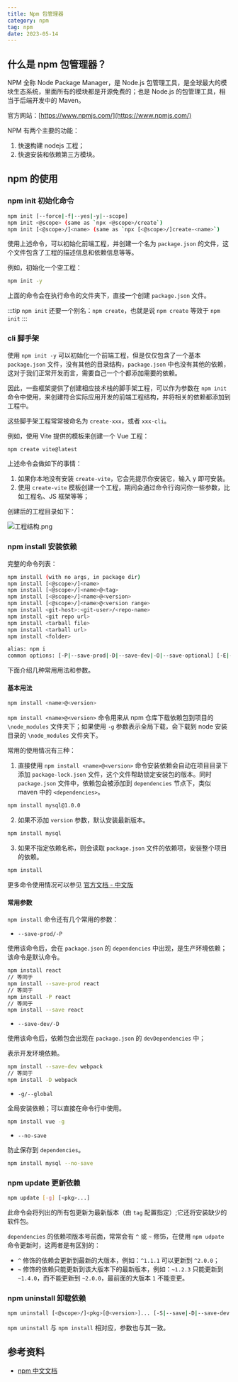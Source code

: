 ```yaml
---
title: Npm 包管理器
category: npm
tag: npm
date: 2023-05-14
---
```


## 什么是 npm 包管理器？

NPM 全称 Node Package Manager，是 Node.js 包管理工具，是全球最大的模块生态系统，里面所有的模块都是开源免费的；也是 Node.js 的包管理工具，相当于后端开发中的 Maven。

官方网站：[https://www.npmjs.com/](https://www.npmjs.com/)

NPM 有两个主要的功能：

1. 快速构建 nodejs 工程；
2. 快速安装和依赖第三方模块。

## npm 的使用

### npm init 初始化命令

```bash
npm init [--force|-f|--yes|-y|--scope]
npm init <@scope> (same as `npx <@scope>/create`)
npm init [<@scope>/]<name> (same as `npx [<@scope>/]create-<name>`)
```

使用上述命令，可以初始化前端工程，并创建一个名为 `package.json` 的文件，这个文件包含了工程的描述信息和依赖信息等等。

例如，初始化一个空工程：

```bash
npm init -y
```

上面的命令会在执行命令的文件夹下，直接一个创建 `package.json` 文件。

:::tip
`npm init` 还要一个别名：`npm create`，也就是说 `npm create` 等效于 `npm init`
:::

### cli 脚手架

使用 `npm init -y` 可以初始化一个前端工程，但是仅仅包含了一个基本 `package.json` 文件，没有其他的目录结构，`package.json` 中也没有其他的依赖，这对于我们正常开发而言，需要自己一个个都添加需要的依赖。

因此，一些框架提供了创建相应技术栈的脚手架工程，可以作为参数在 `npm init` 命令中使用，来创建符合实际应用开发的前端工程结构，并将相关的依赖都添加到工程中。

这些脚手架工程常常被命名为 `create-xxx`，或者 `xxx-cli`。

例如，使用 Vite 提供的模板来创建一个 Vue 工程：

```bash
npm create vite@latest
```

上述命令会做如下的事情：

1. 如果你本地没有安装 `create-vite`，它会先提示你安装它，输入 y 即可安装。
2. 使用 `create-vite` 模板创建一个工程，期间会通过命令行询问你一些参数，比如工程名、JS 框架等等；

创建后的工程目录如下：

![工程结构.png](https://cdn.staticaly.com/gh/AlexChen68/OSS@master/blog/frontend/npm创建vite工程-工程结构.png)

### npm install 安装依赖

完整的命令列表：

```bash
npm install (with no args, in package dir)
npm install [<@scope>/]<name>
npm install [<@scope>/]<name>@<tag>
npm install [<@scope>/]<name>@<version>
npm install [<@scope>/]<name>@<version range>
npm install <git-host>:<git-user>/<repo-name>
npm install <git repo url>
npm install <tarball file>
npm install <tarball url>
npm install <folder>

alias: npm i
common options: [-P|--save-prod|-D|--save-dev|-O|--save-optional] [-E|--save-exact] [-B|--save-bundle] [--no-save] [--dry-run]
```

下面介绍几种常用用法和参数。

#### 基本用法

```bash
npm install <name>@<version>
```
`npm install <name>@<version>` 命令用来从 npm 仓库下载依赖包到项目的 `\node_modules` 文件夹下；如果使用 `-g` 参数表示全局下载，会下载到 node 安装目录的 `\node_modules` 文件夹下。

常用的使用情况有三种：

1. 直接使用 `npm install <name>@<version>` 命令安装依赖会自动在项目目录下添加 `package-lock.json` 文件，这个文件帮助锁定安装包的版本。同时 `package.json` 文件中，依赖包会被添加到 `dependencies` 节点下，类似 maven 中的 `<dependencies>`。

```bash
npm install mysql@1.0.0
```

2. 如果不添加 `version` 参数，默认安装最新版本。

```bash
npm install mysql
```

3. 如果不指定依赖名称，则会读取 `package.json` 文件的依赖项，安装整个项目的依赖。

```bash
npm install
```

更多命令使用情况可以参见 [官方文档 - 中文版](https://www.npmjs.cn/cli/install/)

#### 常用参数

`npm install` 命令还有几个常用的参数：

- `--save-prod/-P` 

使用该命令后，会在 `package.json` 的 `dependencies` 中出现，是生产环境依赖；该命令是默认命令。

```bash
npm install react
// 等同于
npm install --save-prod react
// 等同于
npm install -P react
// 等同于
npm install --save react
```

- `--save-dev/-D`

使用该命令后，依赖包会出现在 `package.json` 的 `devDependencies` 中；

表示开发环境依赖。

```bash
npm install --save-dev webpack
// 等同于
npm install -D webpack
```

- `-g/--global`

全局安装依赖；可以直接在命令行中使用。

```bash
npm install vue -g
```

- `--no-save`

防止保存到 `dependencies`。

```bash
npm install mysql --no-save
```


### npm update 更新依赖

```bash
npm update [-g] [<pkg>...]
```

此命令会将列出的所有包更新为最新版本（由 `tag` 配置指定）;它还将安装缺少的软件包。

`dependencies` 的依赖项版本号前面，常常会有 `^` 或 `~` 修饰，在使用 `npm udpate` 命令更新时，这两者是有区别的：

- `^` 修饰的依赖会更新到最新的大版本，例如：`^1.1.1` 可以更新到 `^2.0.0`；
- `~` 修饰的依赖只能更新到该大版本下的最新版本，例如：`~1.2.3` 只能更新到 `~1.4.0`，而不能更新到 `~2.0.0`，最前面的大版本 `1` 不能变更。

### npm uninstall 卸载依赖

```bash
npm uninstall [<@scope>/]<pkg>[@<version>]... [-S|--save|-D|--save-dev|-O|--save-optional|--no-save]
```

`npm uninstall` 与 `npm install` 相对应，参数也与其一致。

## 参考资料

- [npm 中文文档](https://www.npmjs.cn/)